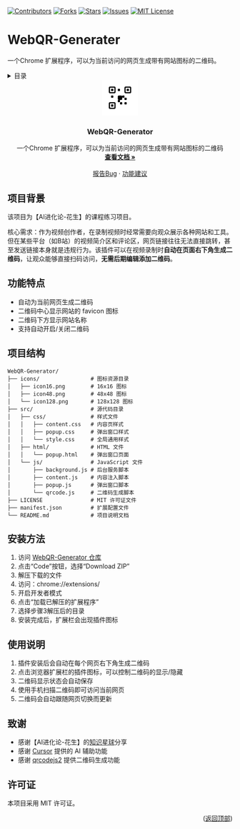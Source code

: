 <a id="readme-top"></a>

[![Contributors][contributors-shield]][contributors-url]
[![Forks][forks-shield]][forks-url]
[![Stars][stars-shield]][stars-url]
[![Issues][issues-shield]][issues-url]
[![MIT License][license-shield]][license-url]

<!-- 在文件底部添加徽章链接定义 -->
[contributors-shield]: https://img.shields.io/github/contributors/Harryleft/WebQR-Generator.svg?style=for-the-badge
[contributors-url]: https://github.com/Harryleft/WebQR-Generator/graphs/contributors
[forks-shield]: https://img.shields.io/github/forks/Harryleft/WebQR-Generator.svg?style=for-the-badge
[forks-url]: https://github.com/Harryleft/WebQR-Generator/network/members
[stars-shield]: https://img.shields.io/github/stars/Harryleft/WebQR-Generator.svg?style=for-the-badge
[stars-url]: https://github.com/Harryleft/WebQR-Generator/stargazers
[issues-shield]: https://img.shields.io/github/issues/Harryleft/WebQR-Generator.svg?style=for-the-badge
[issues-url]: https://github.com/Harryleft/WebQR-Generator/issues
[license-shield]: https://img.shields.io/github/license/Harryleft/WebQR-Generator.svg?style=for-the-badge
[license-url]: https://github.com/Harryleft/WebQR-Generator/blob/master/LICENSE

# WebQR-Generater

一个Chrome 扩展程序，可以为当前访问的网页生成带有网站图标的二维码。

<details>
  <summary>目录</summary>
  <ol>
    <li><a href="#项目背景">项目背景</a></li>
    <li><a href="#功能特点">功能特点</a></li>
    <li><a href="#项目结构">项目结构</a></li>
    <li><a href="#安装方法">安装方法</a></li>
    <li><a href="#使用说明">使用说明</a></li>
    <li><a href="#致谢">致谢</a></li>
    <li><a href="#许可证">许可证</a></li>
  </ol>
</details>

<div align="center">
  <a href="https://github.com/Harryleft/WebQR-Generator">
    <img src="icons/icon128.png" alt="Logo" width="80" height="80">
  </a>

  <h3 align="center">WebQR-Generator</h3>

  <p align="center">
    一个Chrome 扩展程序，可以为当前访问的网页生成带有网站图标的二维码
    <br />
    <a href="https://github.com/Harryleft/WebQR-Generator"><strong>查看文档 »</strong></a>
    <br />
    <br />
    <a href="https://github.com/Harryleft/WebQR-Generator/issues/new?labels=bug">报告Bug</a>
    ·
    <a href="https://github.com/Harryleft/WebQR-Generator/issues/new?labels=enhancement">功能建议</a>
  </p>
</div>

## 项目背景

该项目为【AI进化论-花生】的课程练习项目。

核心需求：作为视频创作者，在录制视频时经常需要向观众展示各种网站和工具。但在某些平台（如B站）的视频简介区和评论区，网页链接往往无法直接跳转，甚至发送链接本身就是违规行为。该插件可以在视频录制时**自动在页面右下角生成二维码**，让观众能够直接扫码访问，**无需后期编辑添加二维码**。


## 功能特点

- 自动为当前网页生成二维码
- 二维码中心显示网站的 favicon 图标
- 二维码下方显示网站名称
- 支持自动开启/关闭二维码

## 项目结构

```
WebQR-Generator/
├── icons/                # 图标资源目录
│   ├── icon16.png        # 16x16 图标
│   ├── icon48.png        # 48x48 图标
│   └── icon128.png       # 128x128 图标
├── src/                  # 源代码目录
│   ├── css/              # 样式文件
│   │   ├── content.css   # 内容页样式
│   │   ├── popup.css     # 弹出窗口样式
│   │   └── style.css     # 全局通用样式
│   ├── html/             # HTML 文件
│   │   └── popup.html    # 弹出窗口页面
│   └── js/               # JavaScript 文件
│       ├── background.js # 后台服务脚本
│       ├── content.js    # 内容注入脚本
│       ├── popup.js      # 弹出窗口脚本
│       └── qrcode.js     # 二维码生成脚本
├── LICENSE               # MIT 许可证文件
├── manifest.json         # 扩展配置文件
└── README.md             # 项目说明文档
```

## 安装方法

1. 访问 [WebQR-Generator 仓库](https://github.com/Harryleft/WebQR-Generator)
2. 点击“Code”按钮，选择“Download ZIP”   
3. 解压下载的文件
4. 访问：chrome://extensions/
5. 开启开发者模式
6. 点击“加载已解压的扩展程序”
7. 选择步骤3解压后的目录
8. 安装完成后，扩展栏会出现插件图标

## 使用说明
1. 插件安装后会自动在每个网页右下角生成二维码
2. 点击浏览器扩展栏的插件图标，可以控制二维码的显示/隐藏
3. 二维码显示状态会自动保存
4. 使用手机扫描二维码即可访问当前网页
5. 二维码会自动跟随网页切换而更新 


## 致谢

- 感谢【AI进化论-花生】的[知识星球](https://articles.zsxq.com/id_pi7w45s5sqg3.html)分享
- 感谢 [Cursor](https://www.cursor.com/) 提供的 AI 辅助功能
- 感谢 [qrcodejs2](https://github.com/davidshimjs/qrcodejs) 提供二维码生成功能


## 许可证

本项目采用 MIT 许可证。

<p align="right">(<a href="#readme-top">返回顶部</a>)</p>
